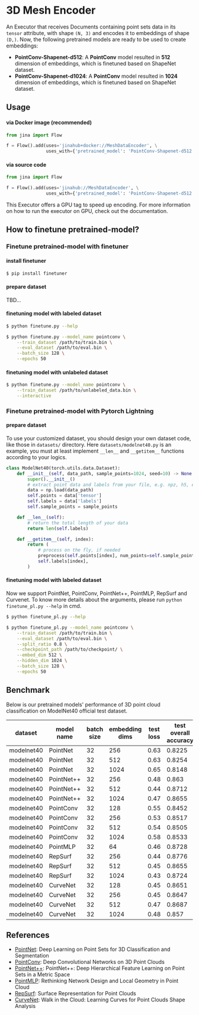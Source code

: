 # 3D Mesh Encoder

An Executor that receives Documents containing point sets data in its `tensor` attribute, with shape `(N, 3)` and encodes it to embeddings of shape `(D,)`.
Now, the following pretrained models are ready to be used to create embeddings:

- **PointConv-Shapenet-d512**: A **PointConv** model resulted in **512** dimension of embeddings, which is finetuned based on ShapeNet dataset.
- **PointConv-Shapenet-d1024**: A **PointConv** model resulted in **1024** dimension of embeddings, which is finetuned based on ShapeNet dataset.



## Usage

#### via Docker image (recommended)

```python
from jina import Flow

f = Flow().add(uses='jinahub+docker://MeshDataEncoder', \
               uses_with={'pretrained_model': 'PointConv-Shapenet-d512'})
```

#### via source code

```python
from jina import Flow

f = Flow().add(uses='jinahub://MeshDataEncoder', \
               uses_with={'pretrained_model': 'PointConv-Shapenet-d512'})
```

This Executor offers a GPU tag to speed up encoding. For more information on how to run the executor on GPU, check out the documentation.


## How to finetune pretrained-model?

### Finetune pretrained-model with finetuner
#### install finetuner

```bash
$ pip install finetuner
```

#### prepare dataset

TBD...

#### finetuning model with labeled dataset

```bash
$ python finetune.py --help

$ python finetune.py --model_name pointconv \
    --train_dataset /path/to/train.bin \
    --eval_dataset /path/to/eval.bin \
    --batch_size 128 \
    --epochs 50
```

#### finetuning model with unlabeled dataset

```bash
$ python finetune.py --model_name pointconv \
    --train_dataset /path/to/unlabeled_data.bin \
    --interactive
```

### Finetune pretrained-model with Pytorch Lightning
#### prepare dataset

To use your customized dataset, you should design your own dataset code, like those in `datasets/` directory. Here `datasets/modelnet40.py` is an example, you must at least implement `__len__` and `__getitem__` functions according to your logics.


```python
class ModelNet40(torch.utils.data.Dataset):
    def __init__(self, data_path, sample_points=1024, seed=10) -> None:
        super().__init__()
        # extract point data and labels from your file, e.g. npz, h5, etc.
        data = np.load(data_path)
        self.points = data['tensor']
        self.labels = data['labels']
        self.sample_points = sample_points

    def __len__(self):
        # return the total length of your data
        return len(self.labels)

    def __getitem__(self, index):
        return (
            # process on the fly, if needed
            preprocess(self.points[index], num_points=self.sample_points),
            self.labels[index],
        )
```

#### finetuning model with labeled dataset

Now we support PointNet, PointConv, PointNet++, PointMLP, RepSurf and Curvenet. To know more details about the arguments, please run `python finetune_pl.py --help` in cmd.
```bash
$ python finetune_pl.py --help

$ python finetune_pl.py --model_name pointconv \
    --train_dataset /path/to/train.bin \
    --eval_dataset /path/to/eval.bin \
    --split_ratio 0.8 \
    --checkpoint_path /path/to/checkpoint/ \
    --embed_dim 512 \
    --hidden_dim 1024 \
    --batch_size 128 \
    --epochs 50
```

## Benchmark

Below is our pretrained models' performance of 3D point cloud classification on ModelNet40 official test dataset.

| dataset    | model name | batch size | embedding dims | test loss | test overall accuracy |
|------------|------------|------------|----------------|-----------|-----------------------|
| modelnet40 | PointNet   | 32         | 256            |      0.63 |                0.8225 |
| modelnet40 | PointNet   | 32         | 512            |      0.63 |                0.8254 |
| modelnet40 | PointNet   | 32         | 1024           |      0.65 |                0.8148 |
| modelnet40 | PointNet++ | 32         | 256            |      0.48 |                 0.863 |
| modelnet40 | PointNet++ | 32         | 512            |      0.44 |                0.8712 |
| modelnet40 | PointNet++ | 32         | 1024           |      0.47 |                0.8655 |
| modelnet40 | PointConv  | 32         | 128            |      0.55 |                0.8452 |
| modelnet40 | PointConv  | 32         | 256            |      0.53 |                0.8517 |
| modelnet40 | PointConv  | 32         | 512            |      0.54 |                0.8505 |
| modelnet40 | PointConv  | 32         | 1024           |      0.58 |                0.8533 |
| modelnet40 | PointMLP   | 32         | 64             |      0.46 |                0.8728 |
| modelnet40 | RepSurf    | 32         | 256            |      0.44 |                0.8776 |
| modelnet40 | RepSurf    | 32         | 512            |      0.45 |                0.8655 |
| modelnet40 | RepSurf    | 32         | 1024           |      0.43 |                0.8724 |
| modelnet40 | CurveNet   | 32         | 128            |      0.45 |                0.8651 |
| modelnet40 | CurveNet   | 32         | 256            |      0.45 |                0.8647 |
| modelnet40 | CurveNet   | 32         | 512            |      0.47 |                0.8687 |
| modelnet40 | CurveNet   | 32         | 1024           |      0.48 |                 0.857 |

## References

- [PointNet](https://arxiv.org/abs/1612.00593):  Deep Learning on Point Sets for 3D Classification and Segmentation
- [PointConv](https://arxiv.org/abs/1811.07246): Deep Convolutional Networks on 3D Point Clouds
- [PointNet++](http://arxiv.org/abs/1706.02413): PointNet++: Deep Hierarchical Feature Learning on Point Sets in a Metric Space
- [PointMLP](http://arxiv.org/abs/2202.07123): Rethinking Network Design and Local Geometry in Point Cloud
- [RepSurf](https://arxiv.org/abs/2205.05740): Surface Representation for Point Clouds
- [CurveNet](https://arxiv.org/abs/2105.01288): Walk in the Cloud: Learning Curves for Point Clouds Shape Analysis
